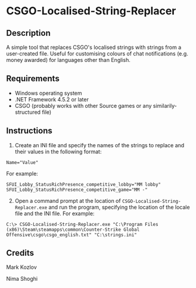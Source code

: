 # CSGO-Localised-String-Replacer

## Description
A simple tool that replaces CSGO's localised strings with strings from a user-created file. Useful for customising colours of chat notifications (e.g. money awarded) for languages other than English.

## Requirements
- Windows operating system
- .NET Framework 4.5.2 or later
- CSGO (probably works with other Source games or any similarily-structured file)

## Instructions
1. Create an INI file and specify the names of the strings to replace and their values in the following format:

  ```
  Name="Value"
  ```

  For example:

  ```
  SFUI_Lobby_StatusRichPresence_competitive_lobby="MM lobby"
  SFUI_Lobby_StatusRichPresence_competitive_game="MM -"
  ```

2. Open a command prompt at the location of `CSGO-Localised-String-Replacer.exe` and run the program, specifying the location of the locale file and the INI file. For example:

  ```
  C:\> CSGO-Localised-String-Replacer.exe "C:\Program Files (x86)\Steam\steamapps\common\Counter-Strike Global Offensive\csgo\csgo_english.txt" "C:\strings.ini"
  ```

## Credits

Mark Kozlov

Nima Shoghi

